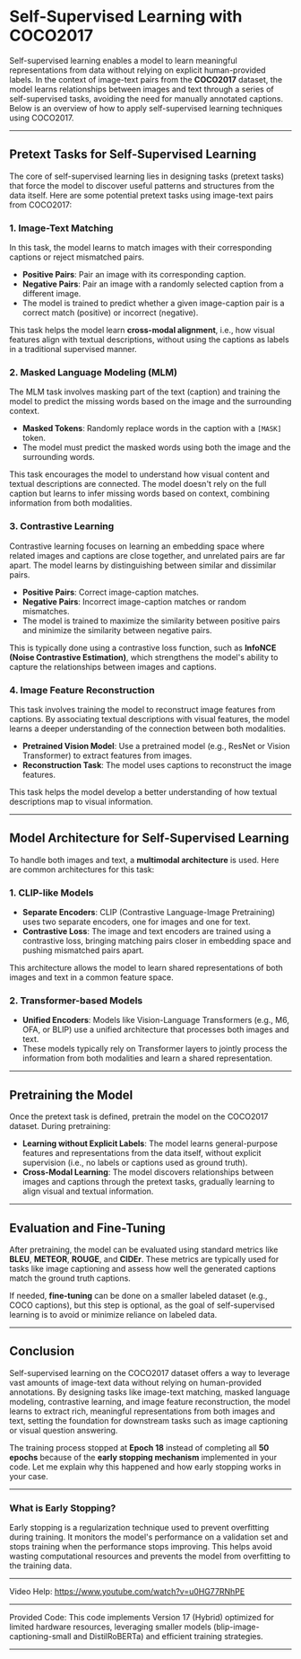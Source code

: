 # Self-Supervised Learning with COCO2017

Self-supervised learning enables a model to learn meaningful representations from data without relying on explicit human-provided labels. In the context of image-text pairs from the **COCO2017** dataset, the model learns relationships between images and text through a series of self-supervised tasks, avoiding the need for manually annotated captions. Below is an overview of how to apply self-supervised learning techniques using COCO2017.

---

## **Pretext Tasks for Self-Supervised Learning**

The core of self-supervised learning lies in designing tasks (pretext tasks) that force the model to discover useful patterns and structures from the data itself. Here are some potential pretext tasks using image-text pairs from COCO2017:

### **1. Image-Text Matching**
In this task, the model learns to match images with their corresponding captions or reject mismatched pairs.

- **Positive Pairs**: Pair an image with its corresponding caption.
- **Negative Pairs**: Pair an image with a randomly selected caption from a different image.
- The model is trained to predict whether a given image-caption pair is a correct match (positive) or incorrect (negative).

This task helps the model learn **cross-modal alignment**, i.e., how visual features align with textual descriptions, without using the captions as labels in a traditional supervised manner.

### **2. Masked Language Modeling (MLM)**
The MLM task involves masking part of the text (caption) and training the model to predict the missing words based on the image and the surrounding context.

- **Masked Tokens**: Randomly replace words in the caption with a `[MASK]` token.
- The model must predict the masked words using both the image and the surrounding words.

This task encourages the model to understand how visual content and textual descriptions are connected. The model doesn't rely on the full caption but learns to infer missing words based on context, combining information from both modalities.

### **3. Contrastive Learning**
Contrastive learning focuses on learning an embedding space where related images and captions are close together, and unrelated pairs are far apart. The model learns by distinguishing between similar and dissimilar pairs.

- **Positive Pairs**: Correct image-caption matches.
- **Negative Pairs**: Incorrect image-caption matches or random mismatches.
- The model is trained to maximize the similarity between positive pairs and minimize the similarity between negative pairs.

This is typically done using a contrastive loss function, such as **InfoNCE (Noise Contrastive Estimation)**, which strengthens the model's ability to capture the relationships between images and captions.

### **4. Image Feature Reconstruction**
This task involves training the model to reconstruct image features from captions. By associating textual descriptions with visual features, the model learns a deeper understanding of the connection between both modalities.

- **Pretrained Vision Model**: Use a pretrained model (e.g., ResNet or Vision Transformer) to extract features from images.
- **Reconstruction Task**: The model uses captions to reconstruct the image features.
  
This task helps the model develop a better understanding of how textual descriptions map to visual information.

---

## **Model Architecture for Self-Supervised Learning**

To handle both images and text, a **multimodal architecture** is used. Here are common architectures for this task:

### **1. CLIP-like Models**
- **Separate Encoders**: CLIP (Contrastive Language-Image Pretraining) uses two separate encoders, one for images and one for text.
- **Contrastive Loss**: The image and text encoders are trained using a contrastive loss, bringing matching pairs closer in embedding space and pushing mismatched pairs apart.
  
This architecture allows the model to learn shared representations of both images and text in a common feature space.

### **2. Transformer-based Models**
- **Unified Encoders**: Models like Vision-Language Transformers (e.g., M6, OFA, or BLIP) use a unified architecture that processes both images and text.
- These models typically rely on Transformer layers to jointly process the information from both modalities and learn a shared representation.

---

## **Pretraining the Model**

Once the pretext task is defined, pretrain the model on the COCO2017 dataset. During pretraining:

- **Learning without Explicit Labels**: The model learns general-purpose features and representations from the data itself, without explicit supervision (i.e., no labels or captions used as ground truth).
- **Cross-Modal Learning**: The model discovers relationships between images and captions through the pretext tasks, gradually learning to align visual and textual information.

---

## **Evaluation and Fine-Tuning**

After pretraining, the model can be evaluated using standard metrics like **BLEU**, **METEOR**, **ROUGE**, and **CIDEr**. These metrics are typically used for tasks like image captioning and assess how well the generated captions match the ground truth captions.

If needed, **fine-tuning** can be done on a smaller labeled dataset (e.g., COCO captions), but this step is optional, as the goal of self-supervised learning is to avoid or minimize reliance on labeled data.

---

## **Conclusion**

Self-supervised learning on the COCO2017 dataset offers a way to leverage vast amounts of image-text data without relying on human-provided annotations. By designing tasks like image-text matching, masked language modeling, contrastive learning, and image feature reconstruction, the model learns to extract rich, meaningful representations from both images and text, setting the foundation for downstream tasks such as image captioning or visual question answering.

The training process stopped at **Epoch 18** instead of completing all **50 epochs** because of the **early stopping mechanism** implemented in your code. Let me explain why this happened and how early stopping works in your case.

---

### **What is Early Stopping?**

Early stopping is a regularization technique used to prevent overfitting during training. It monitors the model's performance on a validation set and stops training when the performance stops improving. This helps avoid wasting computational resources and prevents the model from overfitting to the training data.

---

Video Help: https://www.youtube.com/watch?v=u0HG77RNhPE

---

Provided Code: This code implements Version 17 (Hybrid) optimized for limited hardware resources, leveraging smaller models (blip-image-captioning-small and DistilRoBERTa) and efficient training strategies.

---